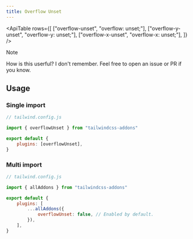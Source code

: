 ```yaml
---
title: Overflow Unset
---
```


<script>
    import ApiTable from "$lib/components/ApiTable.svelte"
</script>

<!-- prettier-ignore -->
<ApiTable
    rows={[
        ["overflow-unset", "overflow: unset;"],
        ["overflow-y-unset", "overflow-y: unset;"],
        ["overflow-x-unset", "overflow-x: unset;"],
    ]}
/>

> [!NOTE]
> How is this userful? I don't remember. Feel free to open an issue or PR if you know.

## Usage

### Single import

```js
// tailwind.config.js

import { overflowUnset } from "tailwindcss-addons"

export default {
    plugins: [overflowUnset],
}
```

### Multi import

```js
// tailwind.config.js

import { allAddons } from "tailwindcss-addons"

export default {
    plugins: [
        ...allAddons({
            overflowUnset: false, // Enabled by default.
        }),
    ],
}
```
